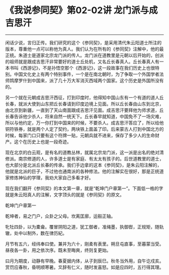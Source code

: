 # 《我说参同契》第02-02讲 龙门派与成吉思汗

------

闲话少说，言归正传。我们研究的这个《参同契》，是采用清代朱云阳道士所注的版本，尊重他一点可以称他为真人。我们认为在所有的《参同契》注解中，他的最正统。朱道士是道家北宗龙门派的传人。龙门派在道教里是元朝以后开始的，创派的祖师就是跟成吉思汗非常要好的道士丘处机，又名丘长春真人。丘长春真人有一本书叫《西游记》，不是孙悟空那个《西游记》，这一段故事在我们历史上也很特别。中国文化史上有两个特别事件，一个是在南北朝时，为了争取一个外国学者法师鸩摩罗什到中国来，派了几十万大军消灭西域两个国家。这个历史是外国所没有的。

另一个就在元朝成吉思汗西征，打到印度时，他得知中国山东有一个有道的道人丘长春，就派大使到山东把丘长春请到印度边境上见面。所以丘长春由山东到北京，由北京到新疆，一直到了天山南面跟成吉思汗见面。成吉思汗要拜他为师求道，丘长春告诉他少杀人，将来自然一统天下。丘长春早就知道，中国免不了一场灾难，所以与他约定，万一你打到中国来的时候，不要杀人。成吉思汗答应了，所以给他铜符铁券，就是两个人定了契约，两块铁上面盖了印。后来蒙古人打到中国北方的时候，每家门口只要有这个符牌一贴，元朝兵就不进来，保存了多少人的生命财产。这个在历史上也是一段奇迹。

现在北京的白云观，是有名的道教丛林，就属北宗龙门派，这一派是出名的绝对清修派。南宗修道的人，许多道士是有家庭、有太太有孩子的。后世道教里的道士，也大部分是北派丘长春的传承。我们手边拿的这本《参同契》，是朱云阳注解的，他就是北派的巨子，不过他也通南派的各种修法。他的注解实在很好，那是正统道家修炼神仙的学理，我劝大家自己多看才好。

现在我们翻开《参同契》的本文第一章，就是“乾坤门户章第一”。下面低一格的字就是朱云阳真人的注解，文字顶头的就是《参同契》的原文。

乾坤门户章第一

乾坤者，易之门户，众卦之父母。坎离匡廓，运毂正轴。

牝牡四卦，以为橐龠。覆冒阴阳之道，犹工御者，准绳墨，执御辔，正规矩，随轨辙，处中以制外，数在律历紀。

月节有五六，经纬奉曰使。兼并为六十，刚柔有表里。朔旦屯直事，至暮蒙当受。昼夜各一卦，用之依次序。既未至晦爽，终则复更始。

曰月为期度，动静有早晚。春夏据内体，从子到辰巳。秋冬当外用，自午讫戍亥。赏罚应春秋，昏明顺寒暑。爻辞有仁义，随时发喜怒。如是应四时，五行得其理。